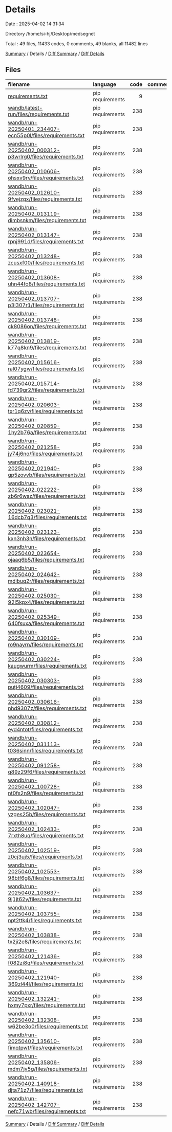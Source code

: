 # Details

Date : 2025-04-02 14:31:34

Directory /home/si-hj/Desktop/medsegnet

Total : 49 files,  11433 codes, 0 comments, 49 blanks, all 11482 lines

[Summary](results.md) / Details / [Diff Summary](diff.md) / [Diff Details](diff-details.md)

## Files
| filename | language | code | comment | blank | total |
| :--- | :--- | ---: | ---: | ---: | ---: |
| [requirements.txt](/requirements.txt) | pip requirements | 9 | 0 | 1 | 10 |
| [wandb/latest-run/files/requirements.txt](/wandb/latest-run/files/requirements.txt) | pip requirements | 238 | 0 | 1 | 239 |
| [wandb/run-20250401\_234407-ecn55p0l/files/requirements.txt](/wandb/run-20250401_234407-ecn55p0l/files/requirements.txt) | pip requirements | 238 | 0 | 1 | 239 |
| [wandb/run-20250402\_000312-p3wrlrg0/files/requirements.txt](/wandb/run-20250402_000312-p3wrlrg0/files/requirements.txt) | pip requirements | 238 | 0 | 1 | 239 |
| [wandb/run-20250402\_010606-ohsxv9rv/files/requirements.txt](/wandb/run-20250402_010606-ohsxv9rv/files/requirements.txt) | pip requirements | 238 | 0 | 1 | 239 |
| [wandb/run-20250402\_012610-9fyejzgx/files/requirements.txt](/wandb/run-20250402_012610-9fyejzgx/files/requirements.txt) | pip requirements | 238 | 0 | 1 | 239 |
| [wandb/run-20250402\_013119-dimbsnkm/files/requirements.txt](/wandb/run-20250402_013119-dimbsnkm/files/requirements.txt) | pip requirements | 238 | 0 | 1 | 239 |
| [wandb/run-20250402\_013147-rpnj991d/files/requirements.txt](/wandb/run-20250402_013147-rpnj991d/files/requirements.txt) | pip requirements | 238 | 0 | 1 | 239 |
| [wandb/run-20250402\_013248-zcusxf00/files/requirements.txt](/wandb/run-20250402_013248-zcusxf00/files/requirements.txt) | pip requirements | 238 | 0 | 1 | 239 |
| [wandb/run-20250402\_013608-uhn44fo8/files/requirements.txt](/wandb/run-20250402_013608-uhn44fo8/files/requirements.txt) | pip requirements | 238 | 0 | 1 | 239 |
| [wandb/run-20250402\_013707-p3i307r1/files/requirements.txt](/wandb/run-20250402_013707-p3i307r1/files/requirements.txt) | pip requirements | 238 | 0 | 1 | 239 |
| [wandb/run-20250402\_013748-ck8086on/files/requirements.txt](/wandb/run-20250402_013748-ck8086on/files/requirements.txt) | pip requirements | 238 | 0 | 1 | 239 |
| [wandb/run-20250402\_013819-k77q8kn9/files/requirements.txt](/wandb/run-20250402_013819-k77q8kn9/files/requirements.txt) | pip requirements | 238 | 0 | 1 | 239 |
| [wandb/run-20250402\_015616-ral07ygw/files/requirements.txt](/wandb/run-20250402_015616-ral07ygw/files/requirements.txt) | pip requirements | 238 | 0 | 1 | 239 |
| [wandb/run-20250402\_015714-fd739gr2/files/requirements.txt](/wandb/run-20250402_015714-fd739gr2/files/requirements.txt) | pip requirements | 238 | 0 | 1 | 239 |
| [wandb/run-20250402\_020603-txr1q6zv/files/requirements.txt](/wandb/run-20250402_020603-txr1q6zv/files/requirements.txt) | pip requirements | 238 | 0 | 1 | 239 |
| [wandb/run-20250402\_020859-1hy2b76a/files/requirements.txt](/wandb/run-20250402_020859-1hy2b76a/files/requirements.txt) | pip requirements | 238 | 0 | 1 | 239 |
| [wandb/run-20250402\_021258-jy74j6no/files/requirements.txt](/wandb/run-20250402_021258-jy74j6no/files/requirements.txt) | pip requirements | 238 | 0 | 1 | 239 |
| [wandb/run-20250402\_021940-gp5zovvb/files/requirements.txt](/wandb/run-20250402_021940-gp5zovvb/files/requirements.txt) | pip requirements | 238 | 0 | 1 | 239 |
| [wandb/run-20250402\_022222-zb6r6wsz/files/requirements.txt](/wandb/run-20250402_022222-zb6r6wsz/files/requirements.txt) | pip requirements | 238 | 0 | 1 | 239 |
| [wandb/run-20250402\_023021-16dcb7q3/files/requirements.txt](/wandb/run-20250402_023021-16dcb7q3/files/requirements.txt) | pip requirements | 238 | 0 | 1 | 239 |
| [wandb/run-20250402\_023123-kxn3nh3n/files/requirements.txt](/wandb/run-20250402_023123-kxn3nh3n/files/requirements.txt) | pip requirements | 238 | 0 | 1 | 239 |
| [wandb/run-20250402\_023654-ojaaq6b5/files/requirements.txt](/wandb/run-20250402_023654-ojaaq6b5/files/requirements.txt) | pip requirements | 238 | 0 | 1 | 239 |
| [wandb/run-20250402\_024642-mdibuq2r/files/requirements.txt](/wandb/run-20250402_024642-mdibuq2r/files/requirements.txt) | pip requirements | 238 | 0 | 1 | 239 |
| [wandb/run-20250402\_025030-92i5kpx4/files/requirements.txt](/wandb/run-20250402_025030-92i5kpx4/files/requirements.txt) | pip requirements | 238 | 0 | 1 | 239 |
| [wandb/run-20250402\_025349-640fsuxa/files/requirements.txt](/wandb/run-20250402_025349-640fsuxa/files/requirements.txt) | pip requirements | 238 | 0 | 1 | 239 |
| [wandb/run-20250402\_030109-ro9nayrn/files/requirements.txt](/wandb/run-20250402_030109-ro9nayrn/files/requirements.txt) | pip requirements | 238 | 0 | 1 | 239 |
| [wandb/run-20250402\_030224-kaugwurm/files/requirements.txt](/wandb/run-20250402_030224-kaugwurm/files/requirements.txt) | pip requirements | 238 | 0 | 1 | 239 |
| [wandb/run-20250402\_030303-putj4609/files/requirements.txt](/wandb/run-20250402_030303-putj4609/files/requirements.txt) | pip requirements | 238 | 0 | 1 | 239 |
| [wandb/run-20250402\_030616-nhd9307z/files/requirements.txt](/wandb/run-20250402_030616-nhd9307z/files/requirements.txt) | pip requirements | 238 | 0 | 1 | 239 |
| [wandb/run-20250402\_030812-eyd4ntot/files/requirements.txt](/wandb/run-20250402_030812-eyd4ntot/files/requirements.txt) | pip requirements | 238 | 0 | 1 | 239 |
| [wandb/run-20250402\_031113-t036sinn/files/requirements.txt](/wandb/run-20250402_031113-t036sinn/files/requirements.txt) | pip requirements | 238 | 0 | 1 | 239 |
| [wandb/run-20250402\_091258-q89z29f6/files/requirements.txt](/wandb/run-20250402_091258-q89z29f6/files/requirements.txt) | pip requirements | 238 | 0 | 1 | 239 |
| [wandb/run-20250402\_100728-nt0fs2n9/files/requirements.txt](/wandb/run-20250402_100728-nt0fs2n9/files/requirements.txt) | pip requirements | 238 | 0 | 1 | 239 |
| [wandb/run-20250402\_102047-yzges25b/files/requirements.txt](/wandb/run-20250402_102047-yzges25b/files/requirements.txt) | pip requirements | 238 | 0 | 1 | 239 |
| [wandb/run-20250402\_102433-7rxth8uq/files/requirements.txt](/wandb/run-20250402_102433-7rxth8uq/files/requirements.txt) | pip requirements | 238 | 0 | 1 | 239 |
| [wandb/run-20250402\_102519-z0cj3uj5/files/requirements.txt](/wandb/run-20250402_102519-z0cj3uj5/files/requirements.txt) | pip requirements | 238 | 0 | 1 | 239 |
| [wandb/run-20250402\_102553-98btf6g8/files/requirements.txt](/wandb/run-20250402_102553-98btf6g8/files/requirements.txt) | pip requirements | 238 | 0 | 1 | 239 |
| [wandb/run-20250402\_103637-9j1jt62y/files/requirements.txt](/wandb/run-20250402_103637-9j1jt62y/files/requirements.txt) | pip requirements | 238 | 0 | 1 | 239 |
| [wandb/run-20250402\_103755-npt2ttk4/files/requirements.txt](/wandb/run-20250402_103755-npt2ttk4/files/requirements.txt) | pip requirements | 238 | 0 | 1 | 239 |
| [wandb/run-20250402\_103838-tx2ji2e8/files/requirements.txt](/wandb/run-20250402_103838-tx2ji2e8/files/requirements.txt) | pip requirements | 238 | 0 | 1 | 239 |
| [wandb/run-20250402\_121436-f082zi8q/files/requirements.txt](/wandb/run-20250402_121436-f082zi8q/files/requirements.txt) | pip requirements | 238 | 0 | 1 | 239 |
| [wandb/run-20250402\_121940-369zl44l/files/requirements.txt](/wandb/run-20250402_121940-369zl44l/files/requirements.txt) | pip requirements | 238 | 0 | 1 | 239 |
| [wandb/run-20250402\_132241-hxmy7pxr/files/requirements.txt](/wandb/run-20250402_132241-hxmy7pxr/files/requirements.txt) | pip requirements | 238 | 0 | 1 | 239 |
| [wandb/run-20250402\_132308-w62be3o0/files/requirements.txt](/wandb/run-20250402_132308-w62be3o0/files/requirements.txt) | pip requirements | 238 | 0 | 1 | 239 |
| [wandb/run-20250402\_135610-fimqtpwt/files/requirements.txt](/wandb/run-20250402_135610-fimqtpwt/files/requirements.txt) | pip requirements | 238 | 0 | 1 | 239 |
| [wandb/run-20250402\_135806-mdm7jv5g/files/requirements.txt](/wandb/run-20250402_135806-mdm7jv5g/files/requirements.txt) | pip requirements | 238 | 0 | 1 | 239 |
| [wandb/run-20250402\_140918-djta71z7/files/requirements.txt](/wandb/run-20250402_140918-djta71z7/files/requirements.txt) | pip requirements | 238 | 0 | 1 | 239 |
| [wandb/run-20250402\_142707-nefc71wb/files/requirements.txt](/wandb/run-20250402_142707-nefc71wb/files/requirements.txt) | pip requirements | 238 | 0 | 1 | 239 |

[Summary](results.md) / Details / [Diff Summary](diff.md) / [Diff Details](diff-details.md)